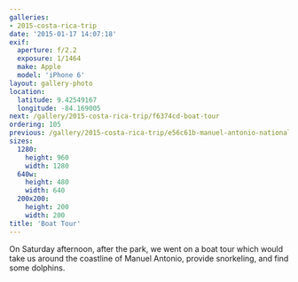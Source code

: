 ```yaml
---
galleries:
- 2015-costa-rica-trip
date: '2015-01-17 14:07:18'
exif:
  aperture: f/2.2
  exposure: 1/1464
  make: Apple
  model: 'iPhone 6'
layout: gallery-photo
location:
  latitude: 9.42549167
  longitude: -84.169005
next: /gallery/2015-costa-rica-trip/f6374cd-boat-tour
ordering: 105
previous: /gallery/2015-costa-rica-trip/e56c61b-manuel-antonio-national-park
sizes:
  1280:
    height: 960
    width: 1280
  640w:
    height: 480
    width: 640
  200x200:
    height: 200
    width: 200
title: 'Boat Tour'
---
```


On Saturday afternoon, after the park, we went on a boat tour which would take us around the coastline of Manuel Antonio, provide snorkeling, and find some dolphins.
